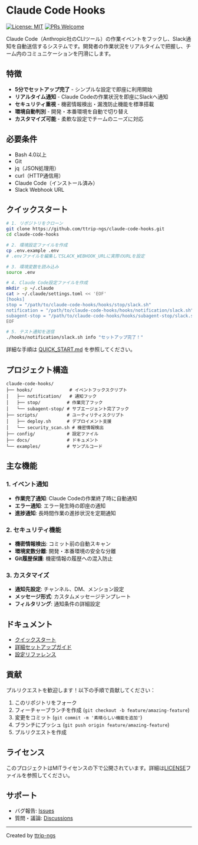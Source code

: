 # Claude Code Hooks

[![License: MIT](https://img.shields.io/badge/License-MIT-yellow.svg)](https://opensource.org/licenses/MIT)
[![PRs Welcome](https://img.shields.io/badge/PRs-welcome-brightgreen.svg)](https://github.com/ttrip-ngs/claude-code-hooks/pulls)

Claude Code（Anthropic社のCLIツール）の作業イベントをフックし、Slack通知を自動送信するシステムです。開発者の作業状況をリアルタイムで把握し、チーム内のコミュニケーションを円滑にします。

## 特徴

- **5分でセットアップ完了** - シンプルな設定で即座に利用開始
- **リアルタイム通知** - Claude Codeの作業状況を即座にSlackへ通知
- **セキュリティ重視** - 機密情報検出・漏洩防止機能を標準搭載
- **環境自動判別** - 開発・本番環境を自動で切り替え
- **カスタマイズ可能** - 柔軟な設定でチームのニーズに対応

## 必要条件

- Bash 4.0以上
- Git
- jq（JSON処理用）
- curl（HTTP通信用）
- Claude Code（インストール済み）
- Slack Webhook URL

## クイックスタート

```bash
# 1. リポジトリをクローン
git clone https://github.com/ttrip-ngs/claude-code-hooks.git
cd claude-code-hooks

# 2. 環境設定ファイルを作成
cp .env.example .env
# .envファイルを編集してSLACK_WEBHOOK_URLに実際のURLを設定

# 3. 環境変数を読み込み
source .env

# 4. Claude Code設定ファイルを作成
mkdir -p ~/.claude
cat > ~/.claude/settings.toml << 'EOF'
[hooks]
stop = "/path/to/claude-code-hooks/hooks/stop/slack.sh"
notification = "/path/to/claude-code-hooks/hooks/notification/slack.sh"
subagent-stop = "/path/to/claude-code-hooks/hooks/subagent-stop/slack.sh"
EOF

# 5. テスト通知を送信
./hooks/notification/slack.sh info "セットアップ完了！"
```

詳細な手順は [QUICK_START.md](docs/QUICK_START.md) を参照してください。

## プロジェクト構造

```
claude-code-hooks/
├── hooks/              # イベントフックスクリプト
│   ├── notification/   # 通知フック
│   ├── stop/          # 作業完了フック
│   └── subagent-stop/ # サブエージェント完了フック
├── scripts/           # ユーティリティスクリプト
│   ├── deploy.sh      # デプロイメント支援
│   └── security_scan.sh # 機密情報検出
├── config/            # 設定ファイル
├── docs/              # ドキュメント
└── examples/          # サンプルコード
```

## 主な機能

### 1. イベント通知
- **作業完了通知**: Claude Codeの作業終了時に自動通知
- **エラー通知**: エラー発生時の即座の通知
- **進捗通知**: 長時間作業の進捗状況を定期通知

### 2. セキュリティ機能
- **機密情報検出**: コミット前の自動スキャン
- **環境変数分離**: 開発・本番環境の安全な分離
- **Git履歴保護**: 機密情報の履歴への混入防止

### 3. カスタマイズ
- **通知先設定**: チャンネル、DM、メンション設定
- **メッセージ形式**: カスタムメッセージテンプレート
- **フィルタリング**: 通知条件の詳細設定

## ドキュメント

- [クイックスタート](docs/QUICK_START.md)
- [詳細セットアップガイド](docs/SETUP_GUIDE.md)
- [設定リファレンス](docs/setup.md)

## 貢献

プルリクエストを歓迎します！以下の手順で貢献してください：

1. このリポジトリをフォーク
2. フィーチャーブランチを作成 (`git checkout -b feature/amazing-feature`)
3. 変更をコミット (`git commit -m '素晴らしい機能を追加'`)
4. ブランチにプッシュ (`git push origin feature/amazing-feature`)
5. プルリクエストを作成

## ライセンス

このプロジェクトはMITライセンスの下で公開されています。詳細は[LICENSE](LICENSE)ファイルを参照してください。

## サポート

- バグ報告: [Issues](https://github.com/ttrip-ngs/claude-code-hooks/issues)
- 質問・議論: [Discussions](https://github.com/ttrip-ngs/claude-code-hooks/discussions)

---

Created by [ttrip-ngs](https://github.com/ttrip-ngs)
